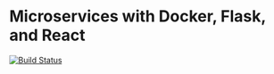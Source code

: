 # Microservices with Docker, Flask, and React

[![Build Status](https://travis-ci.org/cirhuzalain/testdriven-app.svg?branch=master)](https://travis-ci.org/cirhuzalain/testdriven-app)